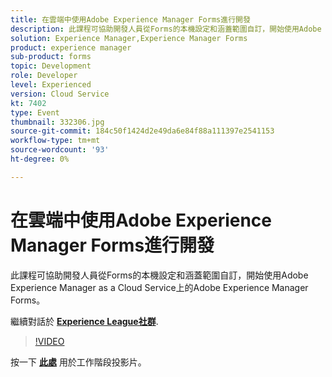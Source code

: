 ```yaml
---
title: 在雲端中使用Adobe Experience Manager Forms進行開發
description: 此課程可協助開發人員從Forms的本機設定和涵蓋範圍自訂，開始使用Adobe Experience Manager as a Cloud Service上的Adobe Experience Manager Forms。
solution: Experience Manager,Experience Manager Forms
product: experience manager
sub-product: forms
topic: Development
role: Developer
level: Experienced
version: Cloud Service
kt: 7402
type: Event
thumbnail: 332306.jpg
source-git-commit: 184c50f1424d2e49da6e84f88a111397e2541153
workflow-type: tm+mt
source-wordcount: '93'
ht-degree: 0%

---
```



# 在雲端中使用Adobe Experience Manager Forms進行開發

此課程可協助開發人員從Forms的本機設定和涵蓋範圍自訂，開始使用Adobe Experience Manager as a Cloud Service上的Adobe Experience Manager Forms。

繼續對話於 **[Experience League社群](http://adobe.ly/36Yd3v6)**.

>[!VIDEO](https://video.tv.adobe.com/v/332306/?quality=12&learn=on&hidetitle=true)

按一下 **[此處](/help/adobe-developers-live/assets/developing-aem-forms-cloud.pdf)** 用於工作階段投影片。
